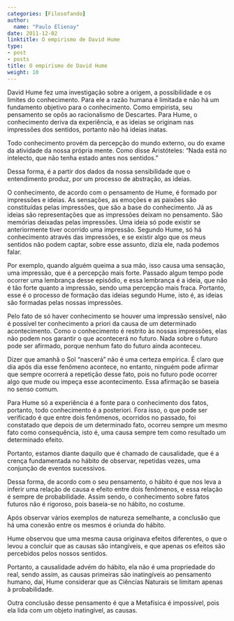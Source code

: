 ```yaml
---
categories: [Filosofando]
author:
  name: "Paulo Elienay"
date: 2011-12-02
linktitle: O empirismo de David Hume
type:
- post
- posts
title: O empirismo de David Hume
weight: 10
---
```


David Hume fez uma investigação sobre a origem, a possibilidade e os limites do conhecimento. Para ele a razão humana é limitada e não há um fundamento objetivo para o conhecimento. Como empirista, seu pensamento se opôs ao racionalismo de Descartes. Para Hume, o conhecimento deriva da experiência, e as ideias se originam nas impressões dos sentidos, portanto não há ideias inatas.

Todo conhecimento provém da percepção do mundo externo, ou do exame da atividade da nossa própria mente. Como disse Aristóteles: “Nada está no intelecto, que não tenha estado antes nos sentidos.”

Dessa forma, é a partir dos dados da nossa sensibilidade que o entendimento produz, por um processo de abstração, as ideias.

O conhecimento, de acordo com o pensamento de Hume, é formado por impressões e ideias. As sensações, as emoções e as paixões são constituídas pelas impressões, que são a base do conhecimento. Já as ideias são representações que as impressões deixam no pensamento. São memórias deixadas pelas impressões. Uma ideia só pode existir se anteriormente tiver ocorrido uma impressão. Segundo Hume, só há conhecimento através das impressões, e se existir algo que os meus sentidos não podem captar, sobre esse assunto, dizia ele, nada podemos falar.

Por exemplo, quando alguém queima a sua mão, isso causa uma sensação, uma impressão, que é a percepção mais forte. Passado algum tempo pode ocorrer uma lembrança desse episódio, e essa lembrança é a ideia, que não é tão forte quanto a impressão, sendo uma percepção mais fraca. Portanto, esse é o processo de formação das ideias segundo Hume, isto é, as ideias são formadas pelas nossas impressões.

Pelo fato de só haver conhecimento se houver uma impressão sensível, não é possível ter conhecimento a priori da causa de um determinado acontecimento. Como o conhecimento é restrito às nossas impressões, elas não podem nos garantir o que acontecerá no futuro. Nada sobre o futuro pode ser afirmado, porque nenhum fato do futuro ainda aconteceu.

Dizer que amanhã o Sol “nascerá” não é uma certeza empírica. É claro que dia após dia esse fenômeno acontece, no entanto, ninguém pode afirmar que sempre ocorrerá a repetição desse fato, pois no futuro pode ocorrer algo que mude ou impeça esse acontecimento. Essa afirmação se baseia no senso comum.

Para Hume só a experiência é a fonte para o conhecimento dos fatos, portanto, todo conhecimento é a posteriori. Fora isso, o que pode ser verificado é que entre dois fenômenos, ocorridos no passado, foi constatado que depois de um determinado fato, ocorreu sempre um mesmo fato como consequência, isto é, uma causa sempre tem como resultado um determinado efeito.

Portanto, estamos diante daquilo que é chamado de causalidade, que é a crença fundamentada no hábito de observar, repetidas vezes, uma conjunção de eventos sucessivos.

Dessa forma, de acordo com o seu pensamento, o hábito é que nos leva a inferir uma relação de causa e efeito entre dois fenômenos, e essa relação é sempre de probabilidade. Assim sendo, o conhecimento sobre fatos futuros não é rigoroso, pois baseia-se no hábito, no costume.

Após observar vários exemplos de natureza semelhante, a conclusão que há uma conexão entre os mesmos é oriunda do hábito.

Hume observou que uma mesma causa originava efeitos diferentes, o que o levou a concluir que as causas são intangíveis, e que apenas os efeitos são percebidos pelos nossos sentidos.

Portanto, a causalidade advém do hábito, ela não é uma propriedade do real, sendo assim, as causas primeiras são inatingíveis ao pensamento humano, daí, Hume considerar que as Ciências Naturais se limitam apenas à probabilidade.

Outra conclusão desse pensamento é que a Metafísica é impossível, pois ela lida com um objeto inatingível, as causas.
